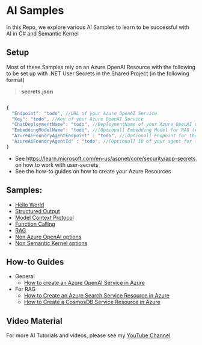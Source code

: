 # AI Samples
In this Repo, we explore various AI Samples to learn to be successful with AI in C# and Semantic Kernel

## Setup
Most of these Samples rely on an Azure OpenAI Resource with the following to be set up with .NET User Secrets in the Shared Project (in the following format)

> **secrets.json**
```js    

{
  "Endpoint": "todo", //URL of your Azure OpenAI Service
  "Key": "todo", //Key of your Azure OpenAI Service
  "ChatDeploymentName": "todo", //DeploymentName of your Azure OpenAI Chat-model (example: "gpt-4o-mini")
  "EmbeddingModelName": "todo", //[Optional] Embedding Model for RAG (example: "text-embedding-ada-002")
  "AzureAiFoundryAgentEndpoint" : "todo", //[Optional] Endpoint for the Azure AI Foundry Agents (if you wish to test those demos)
  "AzureAiFoundryAgentId" : "todo", //[Optional] ID of your agent for the Azure AI Foundry Agents (if you wish to test those demos)
}
```

- See https://learn.microsoft.com/en-us/aspnet/core/security/app-secrets on how to work with user-secrets
- See the how-to guides on how to create your Azure Resources

## Samples:
- [Hello World](src/HelloWorldExample)
- [Structured Output](src/StructuredOutput)
- [Model Context Protocol](src/ModelContextProtocol)
- [Function Calling](src/FunctionCallingExample)
- [RAG](src/RagExample)
- [Non Azure OpenAI options](src/NonAzureOpenAiOptions)
- [Non Semantic Kernel options](src/NonSemanticKernelOptions)

## How-to Guides
- General
  - [How to create an Azure OpenAI Service in Azure](HowToGuides/HowToCreateAnAzureOpenAiServiceResourceInAzure.md#how-to-create-an-azure-open-ai-service-resource-in-azure)
 - For RAG
   - [How to Create an Azure Search Service Resource in Azure](HowToGuides/HowToCreateAnAzureSearchResourceInAzure.md#how-to-create-an-azure-search-service-resource-in-azure)
   - [How to Create a CosmosDB Service Resource in Azure](HowToGuides/HowToCreateACosmosDbResourceInAzure.md)
  
## Video Material
For more AI Tutorials and videos, please see my [YouTube Channel](https://www.youtube.com/@rwj_dk/videos)

